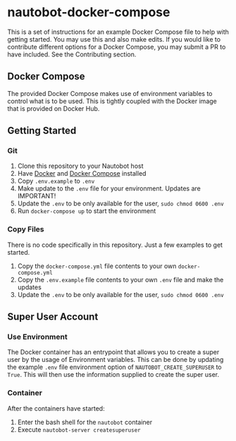 # nautobot-docker-compose

This is a set of instructions for an example Docker Compose file to help with getting started. You may use this and also make edits. If you would like to contribute different options for a Docker Compose, you may submit a PR to have included. See the Contributing section.

## Docker Compose

The provided Docker Compose makes use of environment variables to control what is to be used. This is tightly coupled with the Docker image that is provided on Docker Hub.

## Getting Started

### Git

1. Clone this repository to your Nautobot host
2. Have [Docker](https://docs.docker.com/get-docker/) and [Docker Compose](https://docs.docker.com/compose/install/) installed
3. Copy `.env.example` to `.env`
4. Make update to the `.env` file for your environment. Updates are IMPORTANT!
5. Update the `.env` to be only available for the user, `sudo chmod 0600 .env`
6. Run `docker-compose up` to start the environment

### Copy Files

There is no code specifically in this repository. Just a few examples to get started. 

1. Copy the `docker-compose.yml` file contents to your own `docker-compose.yml`
2. Copy the `.env.example` file contents to your own `.env` file and make the updates
3. Update the `.env` to be only available for the user, `sudo chmod 0600 .env`

## Super User Account

### Use Environment

The Docker container has an entrypoint that allows you to create a super user by the usage of Environment variables. This can be done by updating the example `.env` file environment option of `NAUTOBOT_CREATE_SUPERUSER` to `True`. This will then use the information supplied to create the super user.

### Container

After the containers have started:

1. Enter the bash shell for the `nautobot` container
2. Execute `nautobot-server createsuperuser`
